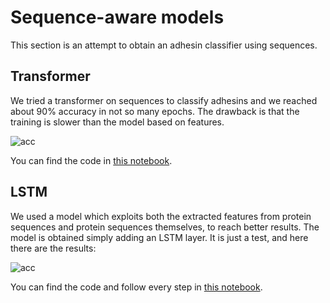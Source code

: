 # Sequence-aware models

This section is an attempt to obtain an adhesin classifier using sequences.

## Transformer

We tried a transformer on sequences to classify adhesins and we reached about 90% accuracy in not so many epochs. The drawback is that the training is slower than the model based on features.

![acc](https://user-images.githubusercontent.com/62892813/203839526-b5fdb6cf-3edc-4ba8-8754-2452b16b2557.png)

You can find the code in [this notebook](./Transformer_based_adhesin_classification.ipynb).

## LSTM

We used a model which exploits both the extracted features from protein sequences and protein sequences themselves, to reach better results. The model is obtained simply adding an LSTM layer. It is just a test, and here there are the results:

![acc](https://user-images.githubusercontent.com/62892813/202906147-cf212540-53a5-46e3-94dd-2b417e737729.png)

You can find the code and follow every step in [this notebook](./SAAC.ipynb).
